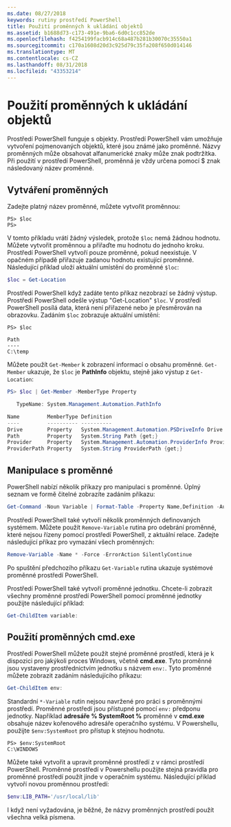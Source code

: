 ```yaml
---
ms.date: 08/27/2018
keywords: rutiny prostředí PowerShell
title: Použití proměnných k ukládání objektů
ms.assetid: b1688d73-c173-491e-9ba6-6d0c1cc852de
ms.openlocfilehash: f4254199facb914c68a487b281b30070c35550a1
ms.sourcegitcommit: c170a1608d20d3c925d79c35fa208f650d014146
ms.translationtype: MT
ms.contentlocale: cs-CZ
ms.lasthandoff: 08/31/2018
ms.locfileid: "43353214"
---
```

# <a name="using-variables-to-store-objects"></a>Použití proměnných k ukládání objektů

Prostředí PowerShell funguje s objekty. Prostředí PowerShell vám umožňuje vytvoření pojmenovaných objektů, které jsou známé jako proměnné.
Názvy proměnných může obsahovat alfanumerické znaky může znak podtržítka. Při použití v prostředí PowerShell, proměnná je vždy určena pomocí \$ znak následovaný název proměnné.

## <a name="creating-a-variable"></a>Vytváření proměnných

Zadejte platný název proměnné, můžete vytvořit proměnnou:

```
PS> $loc
PS>
```

V tomto příkladu vrátí žádný výsledek, protože `$loc` nemá žádnou hodnotu. Můžete vytvořit proměnnou a přiřaďte mu hodnotu do jednoho kroku. Prostředí PowerShell vytvoří pouze proměnné, pokud neexistuje.
V opačném případě přiřazuje zadanou hodnotu existující proměnné. Následující příklad uloží aktuální umístění do proměnné `$loc`:

```powershell
$loc = Get-Location
```

Prostředí PowerShell když zadáte tento příkaz nezobrazí se žádný výstup. Prostředí PowerShell odešle výstup "Get-Location" `$loc`. V prostředí PowerShell posílá data, která není přiřazené nebo je přesměrován na obrazovku. Zadáním `$loc` zobrazuje aktuální umístění:

```
PS> $loc

Path
----
C:\temp
```

Můžete použít `Get-Member` k zobrazení informací o obsahu proměnné. `Get-Member` ukazuje, že `$loc` je **PathInfo** objektu, stejně jako výstup z `Get-Location`:

```powershell
PS> $loc | Get-Member -MemberType Property

   TypeName: System.Management.Automation.PathInfo

Name         MemberType Definition
----         ---------- ----------
Drive        Property   System.Management.Automation.PSDriveInfo Drive {get;}
Path         Property   System.String Path {get;}
Provider     Property   System.Management.Automation.ProviderInfo Provider {...
ProviderPath Property   System.String ProviderPath {get;}
```

## <a name="manipulating-variables"></a>Manipulace s proměnné

PowerShell nabízí několik příkazy pro manipulaci s proměnné. Úplný seznam ve formě čitelné zobrazíte zadáním příkazu:

```powershell
Get-Command -Noun Variable | Format-Table -Property Name,Definition -AutoSize -Wrap
```

Prostředí PowerShell také vytvoří několik proměnných definovaných systémem. Můžete použít `Remove-Variable` rutina pro odebrání proměnné, které nejsou řízeny pomocí prostředí PowerShell, z aktuální relace. Zadejte následující příkaz pro vymazání všech proměnných:

```powershell
Remove-Variable -Name * -Force -ErrorAction SilentlyContinue
```

Po spuštění předchozího příkazu `Get-Variable` rutina ukazuje systémové proměnné prostředí PowerShell.

Prostředí PowerShell také vytvoří proměnné jednotku. Chcete-li zobrazit všechny proměnné prostředí PowerShell pomocí proměnné jednotky použijte následující příklad:

```powershell
Get-ChildItem variable:
```

## <a name="using-cmdexe-variables"></a>Použití proměnných cmd.exe

Prostředí PowerShell můžete použít stejné proměnné prostředí, která je k dispozici pro jakýkoli proces Windows, včetně **cmd.exe**. Tyto proměnné jsou vystaveny prostřednictvím jednotku s názvem `env:`. Tyto proměnné můžete zobrazit zadáním následujícího příkazu:

```powershell
Get-ChildItem env:
```

Standardní `*-Variable` rutin nejsou navržené pro práci s proměnnými prostředí. Proměnné prostředí jsou přístupné pomocí `env:` předponu jednotky. Například **adresáře % SystemRoot %** proměnné v **cmd.exe** obsahuje název kořenového adresáře operačního systému. V Powershellu, použijte `$env:SystemRoot` pro přístup k stejnou hodnotu.

```
PS> $env:SystemRoot
C:\WINDOWS
```

Můžete také vytvořit a upravit proměnné prostředí z v rámci prostředí PowerShell. Proměnné prostředí v Powershellu použijte stejná pravidla pro proměnné prostředí použít jinde v operačním systému. Následující příklad vytvoří novou proměnnou prostředí:

```powershell
$env:LIB_PATH='/usr/local/lib'
```

I když není vyžadována, je běžné, že názvy proměnných prostředí použít všechna velká písmena.